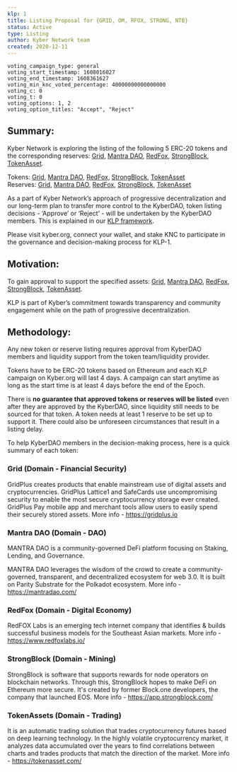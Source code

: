```yaml
---
klp: 1
title: Listing Proposal for {GRID, OM, RFOX, STRONG, NTB}
status: Active
type: Listing
author: Kyber Network team
created: 2020-12-11
---
```


```
voting_campaign_type: general
voting_start_timestamp: 1608016027
voting_end_timestamp: 1608361627
voting_min_knc_voted_percentage: 40000000000000000
voting_c: 0
voting_t: 0
voting_options: 1, 2
voting_option_titles: "Accept", "Reject"
```

## Summary:

Kyber Network is exploring the listing of the following 5 ERC-20 tokens and the corresponding reserves: [Grid](https://gridplus.io/), [Mantra DAO](https://mantradao.com/), [RedFox](https://www.redfoxlabs.io/), [StrongBlock](https://strongblock.com/), [TokenAsset](https://tokenasset.com/).

Tokens: [Grid](https://gridplus.io/), [Mantra DAO](https://mantradao.com/), [RedFox](https://www.redfoxlabs.io/), [StrongBlock](https://strongblock.com/), [TokenAsset](https://tokenasset.com/)\
Reserves: [Grid](https://gridplus.io/), [Mantra DAO](https://mantradao.com/), [RedFox](https://www.redfoxlabs.io/), [StrongBlock](https://strongblock.com/), [TokenAsset](https://tokenasset.com/)

As a part of Kyber Network’s approach of progressive decentralization and our long-term plan to transfer more control to the KyberDAO, token listing decisions - ‘Approve’ or ‘Reject’ - will be undertaken by the KyberDAO members. This is explained in our [KLP framework](https://github.com/KyberNetwork/KIPs/blob/master/KIPs/kip-5.md/).

Please visit kyber.org, connect your wallet, and stake KNC to participate in the governance and decision-making process for KLP-1.


## Motivation:

To gain approval to support the specified assets: [Grid](https://gridplus.io/), [Mantra DAO](https://mantradao.com/), [RedFox](https://www.redfoxlabs.io/), [StrongBlock](https://strongblock.com/), [TokenAsset](https://tokenasset.com/).

KLP is part of Kyber’s commitment towards transparency and community engagement while on the path of progressive decentralization.

## Methodology:

Any new token or reserve listing requires approval from KyberDAO members and liquidity support from the token team/liquidity provider. 

Tokens have to be ERC-20 tokens based on Ethereum and each KLP campaign on Kyber.org will last 4 days. A campaign can start anytime as long as the start time is at least 4 days before the end of the Epoch.

There is **no guarantee that approved tokens or reserves will be listed** even after they are approved by the KyberDAO, since liquidity still needs to be sourced for that token. A token needs at least 1 reserve to be set up to support it. There could also be unforeseen circumstances that result in a listing delay.

To help KyberDAO members in the decision-making process, here is a quick summary of each token: 

### Grid (Domain - Financial Security)
GridPlus creates products that enable mainstream use of digital assets and cryptocurrencies. GridPlus Lattice1 and SafeCards use uncompromising security to enable the most secure cryptocurrency storage ever created. GridPlus Pay mobile app and merchant tools allow users to easily spend their securely stored assets. More info - https://gridplus.io

### Mantra DAO (Domain - DAO)
MANTRA DAO is a community-governed DeFi platform focusing on Staking, Lending, and Governance.

MANTRA DAO leverages the wisdom of the crowd to create a community-governed, transparent, and decentralized ecosystem for web 3.0. It is built on Parity Substrate for the Polkadot ecosystem. More info - https://mantradao.com/

### RedFox (Domain - Digital Economy)
RedFOX Labs is an emerging tech internet company that identifies & builds successful business models for the Southeast Asian markets. More info - https://www.redfoxlabs.io/

### StrongBlock (Domain - Mining)
StrongBlock is software that supports rewards for node operators on blockchain networks. Through this, StrongBlock hopes to make DeFi on Ethereum more secure. It's created by former Block.one developers, the company that launched EOS.
More info - https://app.strongblock.com/

### TokenAssets (Domain - Trading)
It is an automatic trading solution that trades cryptocurrency futures based on deep learning technology. In the highly volatile cryptocurrency market, it analyzes data accumulated over the years to find correlations between charts and trades products that match the direction of the market. More info - https://tokenasset.com/
